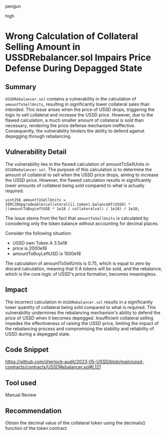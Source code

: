 pengun

high

# Wrong Calculation of Collateral Selling Amount in USSDRebalancer.sol Impairs Price Defense During Depagged State

## Summary
`USSDRebalancer.sol` contains a vulnerability in the calculation of `amountToSellUnits`, resulting in significantly lower collateral sales than intended. This issue arises when the price of USSD drops, triggering the logic to sell collateral and increase the USSD price. However, due to the flawed calculation, a much smaller amount of collateral is sold than necessary, rendering the price defense mechanism ineffective. Consequently, the vulnerability hinders the ability to defend against depegging through rebalancing.

## Vulnerability Detail
The vulnerability lies in the flawed calculation of amountToSellUnits in `USSDRebalancer.sol`. The purpose of this calculation is to determine the amount of collateral to sell when the USSD price drops, aiming to increase the USSD price. However, the flawed calculation results in significantly lower amounts of collateral being sold compared to what is actually required.

```solidity
uint256 amountToSellUnits =  IERC20Upgradeable(collateral[i].token).balanceOf(USSD) * ((amountToBuyLeftUSD * 1e18 / collateralval) / 1e18) / 1e18;
```
The issue stems from the fact that `amountToSellUnits` is calculated by considering only the token balance without accounting for decimal places. 

Consider the following situation:
* USSD own Token A 3.5e18 
* price is 2000e18
* amountToBuyLeftUSD is 1500e18

The calculation of amountToSellUnits is 0.75, which is equal to zero by discard calculation, meaning that 0 A tokens will be sold, and the rebalance, which is the core logic of USSD's price formation, becomes meaningless.


## Impact
The incorrect calculation in `USSDRebalancer.sol` results in a significantly lower quantity of collateral being sold compared to what is required. This vulnerability undermines the rebalancing mechanism's ability to defend the price of USSD when it becomes depegged. Insufficient collateral selling impedes the effectiveness of raising the USSD price, limiting the impact of the rebalancing process and compromising the stability and reliability of USSD during a depegged state.


## Code Snippet
https://github.com/sherlock-audit/2023-05-USSD/blob/main/ussd-contracts/contracts/USSDRebalancer.sol#L121
## Tool used

Manual Review

## Recommendation
Obtain the decimal value of the collateral token using the decimals() function of the token contract.